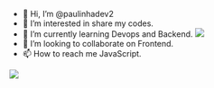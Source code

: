 
- 👋 Hi, I’m @paulinhadev2
- 👀 I’m interested in share my codes.
- 🌱 I’m currently learning Devops and Backend.                     <img src = https://user-images.githubusercontent.com/121134832/211650551-3c501542-d151-40e2-8cf5-2ac7d94d41bb.png />
- 💞️ I’m looking to collaborate on Frontend.
- 📫 How to reach me JavaScript.

<!---
paulinhadev2/paulinhadev2 is a ✨ special ✨ repository because its `README.md` (this file) appears on your GitHub profile.
You can click the Preview link to take a look at your changes.
--->




<img src = https://user-images.githubusercontent.com/121134832/211650551-3c501542-d151-40e2-8cf5-2ac7d94d41bb.png />


